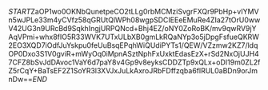 $START$ZaOP1wo0OKNbQunetpeCO2tLLg0rbMCMziSvgrFXQr9PbHp+vIYMVn5wJPLe33m4yCVfz58qGRUtQlWPh08wgpSDCIEEeEMuRe4ZIa27tOrU0wwV42UG3n9URcBd9SqkhIngjURPQNcd+Bhj4EZ/oNY0ZoRoBK/mv9qwRV9jYAqVPmi+whx8fIO5R33WVK7UTxULbXB0gmLkRQaNYp3o5jDpgFsfueQKRW2EO3XQD7iOdfJuYskpu0feUuBsqEPqhWiQUdiPYTs1/QEW/VZzmw2KZ7/ldqOP0Dxo3S1V0gviR+mWyOq0iMpnASztNphFxUxktEdasEzX+rSd2NxOjUJH47CFZ8bSvJdDAvoc1VaY6d7paY8v4Gp9v8eyksCDDZTp9xQLx+oDI19m0ZL2fZ5rCqY+BaTsEF2Z1SoYR3l3XVJxJuLkAxroJRbFDffzqba6flRUL0aBDn9orJmnDw==$END$